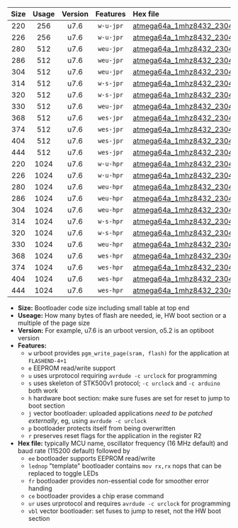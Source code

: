 |Size|Usage|Version|Features|Hex file|
|:-:|:-:|:-:|:-:|:--|
|220|256|u7.6|`w-u-jpr`|[atmega64a_1mhz8432_230400bps_ur_vbl.hex](https://raw.githubusercontent.com/stefanrueger/urboot/main/atmega64a_1mhz8432_230400bps_ur_vbl.hex)|
|226|256|u7.6|`w-u-jpr`|[atmega64a_1mhz8432_230400bps_lednop_ur_vbl.hex](https://raw.githubusercontent.com/stefanrueger/urboot/main/atmega64a_1mhz8432_230400bps_lednop_ur_vbl.hex)|
|280|512|u7.6|`weu-jpr`|[atmega64a_1mhz8432_230400bps_ee_ur_vbl.hex](https://raw.githubusercontent.com/stefanrueger/urboot/main/atmega64a_1mhz8432_230400bps_ee_ur_vbl.hex)|
|286|512|u7.6|`weu-jpr`|[atmega64a_1mhz8432_230400bps_ee_lednop_ur_vbl.hex](https://raw.githubusercontent.com/stefanrueger/urboot/main/atmega64a_1mhz8432_230400bps_ee_lednop_ur_vbl.hex)|
|304|512|u7.6|`weu-jpr`|[atmega64a_1mhz8432_230400bps_ee_lednop_fr_ur_vbl.hex](https://raw.githubusercontent.com/stefanrueger/urboot/main/atmega64a_1mhz8432_230400bps_ee_lednop_fr_ur_vbl.hex)|
|314|512|u7.6|`w-s-jpr`|[atmega64a_1mhz8432_230400bps_vbl.hex](https://raw.githubusercontent.com/stefanrueger/urboot/main/atmega64a_1mhz8432_230400bps_vbl.hex)|
|320|512|u7.6|`w-s-jpr`|[atmega64a_1mhz8432_230400bps_lednop_vbl.hex](https://raw.githubusercontent.com/stefanrueger/urboot/main/atmega64a_1mhz8432_230400bps_lednop_vbl.hex)|
|330|512|u7.6|`weu-jpr`|[atmega64a_1mhz8432_230400bps_ee_lednop_fr_ce_ur_vbl.hex](https://raw.githubusercontent.com/stefanrueger/urboot/main/atmega64a_1mhz8432_230400bps_ee_lednop_fr_ce_ur_vbl.hex)|
|368|512|u7.6|`wes-jpr`|[atmega64a_1mhz8432_230400bps_ee_vbl.hex](https://raw.githubusercontent.com/stefanrueger/urboot/main/atmega64a_1mhz8432_230400bps_ee_vbl.hex)|
|374|512|u7.6|`wes-jpr`|[atmega64a_1mhz8432_230400bps_ee_lednop_vbl.hex](https://raw.githubusercontent.com/stefanrueger/urboot/main/atmega64a_1mhz8432_230400bps_ee_lednop_vbl.hex)|
|404|512|u7.6|`wes-jpr`|[atmega64a_1mhz8432_230400bps_ee_lednop_fr_vbl.hex](https://raw.githubusercontent.com/stefanrueger/urboot/main/atmega64a_1mhz8432_230400bps_ee_lednop_fr_vbl.hex)|
|444|512|u7.6|`wes-jpr`|[atmega64a_1mhz8432_230400bps_ee_lednop_fr_ce_vbl.hex](https://raw.githubusercontent.com/stefanrueger/urboot/main/atmega64a_1mhz8432_230400bps_ee_lednop_fr_ce_vbl.hex)|
|220|1024|u7.6|`w-u-hpr`|[atmega64a_1mhz8432_230400bps_ur.hex](https://raw.githubusercontent.com/stefanrueger/urboot/main/atmega64a_1mhz8432_230400bps_ur.hex)|
|226|1024|u7.6|`w-u-hpr`|[atmega64a_1mhz8432_230400bps_lednop_ur.hex](https://raw.githubusercontent.com/stefanrueger/urboot/main/atmega64a_1mhz8432_230400bps_lednop_ur.hex)|
|280|1024|u7.6|`weu-hpr`|[atmega64a_1mhz8432_230400bps_ee_ur.hex](https://raw.githubusercontent.com/stefanrueger/urboot/main/atmega64a_1mhz8432_230400bps_ee_ur.hex)|
|286|1024|u7.6|`weu-hpr`|[atmega64a_1mhz8432_230400bps_ee_lednop_ur.hex](https://raw.githubusercontent.com/stefanrueger/urboot/main/atmega64a_1mhz8432_230400bps_ee_lednop_ur.hex)|
|304|1024|u7.6|`weu-hpr`|[atmega64a_1mhz8432_230400bps_ee_lednop_fr_ur.hex](https://raw.githubusercontent.com/stefanrueger/urboot/main/atmega64a_1mhz8432_230400bps_ee_lednop_fr_ur.hex)|
|314|1024|u7.6|`w-s-hpr`|[atmega64a_1mhz8432_230400bps.hex](https://raw.githubusercontent.com/stefanrueger/urboot/main/atmega64a_1mhz8432_230400bps.hex)|
|320|1024|u7.6|`w-s-hpr`|[atmega64a_1mhz8432_230400bps_lednop.hex](https://raw.githubusercontent.com/stefanrueger/urboot/main/atmega64a_1mhz8432_230400bps_lednop.hex)|
|330|1024|u7.6|`weu-hpr`|[atmega64a_1mhz8432_230400bps_ee_lednop_fr_ce_ur.hex](https://raw.githubusercontent.com/stefanrueger/urboot/main/atmega64a_1mhz8432_230400bps_ee_lednop_fr_ce_ur.hex)|
|368|1024|u7.6|`wes-hpr`|[atmega64a_1mhz8432_230400bps_ee.hex](https://raw.githubusercontent.com/stefanrueger/urboot/main/atmega64a_1mhz8432_230400bps_ee.hex)|
|374|1024|u7.6|`wes-hpr`|[atmega64a_1mhz8432_230400bps_ee_lednop.hex](https://raw.githubusercontent.com/stefanrueger/urboot/main/atmega64a_1mhz8432_230400bps_ee_lednop.hex)|
|404|1024|u7.6|`wes-hpr`|[atmega64a_1mhz8432_230400bps_ee_lednop_fr.hex](https://raw.githubusercontent.com/stefanrueger/urboot/main/atmega64a_1mhz8432_230400bps_ee_lednop_fr.hex)|
|444|1024|u7.6|`wes-hpr`|[atmega64a_1mhz8432_230400bps_ee_lednop_fr_ce.hex](https://raw.githubusercontent.com/stefanrueger/urboot/main/atmega64a_1mhz8432_230400bps_ee_lednop_fr_ce.hex)|

- **Size:** Bootloader code size including small table at top end
- **Useage:** How many bytes of flash are needed, ie, HW boot section or a multiple of the page size
- **Version:** For example, u7.6 is an urboot version, o5.2 is an optiboot version
- **Features:**
  + `w` urboot provides `pgm_write_page(sram, flash)` for the application at `FLASHEND-4+1`
  + `e` EEPROM read/write support
  + `u` uses urprotocol requiring `avrdude -c urclock` for programming
  + `s` uses skeleton of STK500v1 protocol; `-c urclock` and `-c arduino` both work
  + `h` hardware boot section: make sure fuses are set for reset to jump to boot section
  + `j` vector bootloader: uploaded applications *need to be patched externally*, eg, using `avrdude -c urclock`
  + `p` bootloader protects itself from being overwritten
  + `r` preserves reset flags for the application in the register R2
- **Hex file:** typically MCU name, oscillator frequency (16 MHz default) and baud rate (115200 default) followed by
  + `ee` bootloader supports EEPROM read/write
  + `lednop` "template" bootloader contains `mov rx,rx` nops that can be replaced to toggle LEDs
  + `fr` bootloader provides non-essential code for smoother error handing
  + `ce` bootloader provides a chip erase command
  + `ur` uses urprotocol and requires `avrdude -c urclock` for programming
  + `vbl` vector bootloader: set fuses to jump to reset, not the HW boot section
